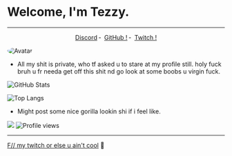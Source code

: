 # Welcome, I'm Tezzy.
------

<p align="center">
<a href="https://discord.com/users/721502304616054784">Discord</a>
    ╴
        <a href="https://github.com/DaddyTezzy">GitHub !</a>
    ╴
        <a href="https://twitch.tv/daddy_tezzy">Twitch !</a>
</p>

<img src="https://images-ext-2.discordapp.net/external/j_doMjknYKxkfJHo4sz5hv3Mee5xuQCqKMwJ8maTUWE/https/media.discordapp.net/attachments/711284304944300112/716688044517883904/image0.gif?width=283&height=159" alt="Avatar" style="border-radius: 75%;">

- All my shit is private, who tf asked u to stare at my profile still. holy fuck bruh u fr needa get off this shit nd go look at some boobs u virgin fuck.


![GitHub Stats](https://github-readme-stats.vercel.app/api?username=daddytezzy&show_icons=true&theme=dark)

![Top Langs](https://github-readme-stats.vercel.app/api/top-langs/?username=daddytezzy&theme=dark&layout=compact)

- Might post some nice gorilla lookin shi if i feel like.

![](https://visitor-badge.glitch.me/badge?page_id=tezzy-lab.tezzy-lab) 
![Profile views](https://gpvc.arturio.dev/tezzy-lab?v=3)

-----

<a href="https://www.twitch.tv/daddy_tezzy">F// my twitch or else u ain't cool</a>
    🥤
